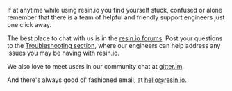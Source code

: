 If at anytime while using resin.io you find yourself stuck, confused or alone remember that there is a team of helpful and friendly support engineers just one click away. 

The best place to chat with us is in the [resin.io forums](https://forums.resin.io). Post your questions to the [Troubleshooting section](https://forums.resin.io/c/troubleshooting), where our engineers can help address any issues you may be having with resin.io.  

We also love to meet users in our community chat at [gitter.im](https://gitter.im/resin-io/chat).

And there's always good ol' fashioned email, at hello@resin.io.

